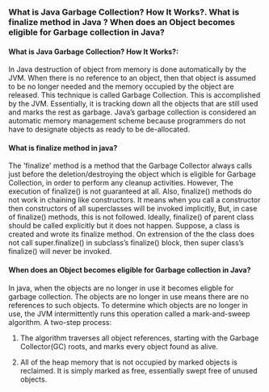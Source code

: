 ### What is Java Garbage Collection? How It Works?. What is finalize method in Java ? When does an Object becomes eligible for Garbage collection in Java?

#### What is Java Garbage Collection? How It Works?: 

In Java destruction of object from memory is done automatically by the JVM. When there is no reference to an object, then that object is assumed to be no longer needed and the memory occupied by the object are released. This technique is called Garbage Collection. This is accomplished by the JVM.
Essentially, it is tracking down all the objects that are still used and marks the rest as garbage. Java’s garbage collection is considered an automatic memory management scheme because programmers do not have to designate objects as ready to be de-allocated. 

#### What is finalize method in java?

The 'finalize' method is a method that the Garbage Collector always calls just before the deletion/destroying the object which is eligible for Garbage Collection, in order to perform any cleanup activities. However, The execution of finalize() is not guaranteed at all. Also, finalize() methods do not work in chaining like constructors. It means when you call a constructor then constructors of all superclasses will be invoked implicitly, But, in case of finalize() methods, this is not followed. Ideally, finalize() of parent class should be called explicitly but it does not happen. Suppose, a class is created and wrote its finalize method. On extrension of the the class does not call super.finalize() in subclass’s finalize() block, then super class’s finalize() will never be invoked.

#### When does an Object becomes eligible for Garbage collection in Java?
In java, when the objects are no longer in use it becomes eligble for garbage collection. The objects are no longer in use means there are no references to such objects. To determine which objects are no longer in use, the JVM intermittently runs this operation called a mark-and-sweep algorithm. A two-step process:

1. The algorithm traverses all object references, starting with the Garbage Collector(GC) roots, and marks every object found as alive.

1. All of the heap memory that is not occupied by marked objects is reclaimed. It is simply marked as free, essentially swept free of unused objects.





